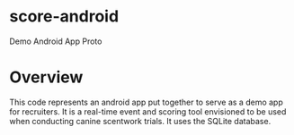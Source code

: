 # score-android
Demo Android App Proto

# Overview
This code represents an android app put together to serve as a demo app for recruiters.  It is a real-time event and scoring tool envisioned to be used when conducting canine scentwork trials.  It uses the SQLite database.
